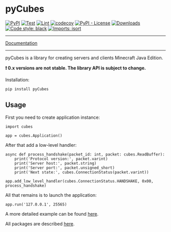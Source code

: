 # pyCubes

[![PyPI](https://img.shields.io/pypi/v/pyCubes?style=flat)](https://pypi.org/project/pycubes) [![Test](https://github.com/DavisDmitry/pyCubes/actions/workflows/test.yml/badge.svg)](https://github.com/DavisDmitry/pyCubes/actions/workflows/test.yml) [![Lint](https://github.com/DavisDmitry/pyCubes/actions/workflows/lint.yml/badge.svg)](https://github.com/DavisDmitry/pyCubes/actions/workflows/lint.yml) [![codecov](https://codecov.io/gh/DavisDmitry/pyCubes/branch/master/graph/badge.svg?token=Y18ZNYT4YS)](https://codecov.io/gh/DavisDmitry/pyCubes) [![PyPI - License](https://img.shields.io/pypi/l/pyCubes)](https://pypi.org/project/pycubes) [![Downloads](https://pepy.tech/badge/pycubes/month)](https://pepy.tech/project/pycubes) [![Code style: black](https://img.shields.io/badge/code%20style-black-000000.svg)](https://github.com/psf/black) [![Imports: isort](https://img.shields.io/badge/%20imports-isort-%231674b1?style=flat&labelColor=ef8336)](https://pycqa.github.io/isort/)

---
[Documentation](https://pycubes.dmitrydavis.xyz/)

---
pyCubes is a library for creating servers and clients Minecraft Java Edition.

**❗ 0.x versions are not stable. The library API is subject to change.**

Installation:

```bash
pip install pyCubes
```

## Usage

First you need to create application instance:

```python3
import cubes

app = cubes.Application()
```

After that add a low-level handler:

```python3
async def process_handshake(packet_id: int, packet: cubes.ReadBuffer):
    print('Protocol version:', packet.varint)
    print('Server host:', packet.string)
    print('Server port:', packet.unsigned_short)
    print('Next state:', cubes.ConnectionStatus(packet.varint))

app.add_low_level_handler(cubes.ConnectionStatus.HANDSHAKE, 0x00, process_handshake)
```

All that remains is to launch the application:

```python3
app.run('127.0.0.1', 25565)
```

A more detailed example can be found [here](https://github.com/DavisDmitry/pyCubes/blob/master/example.py).

All packages are described [here](https://wiki.vg/Protocol).
